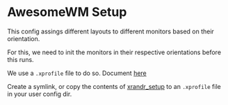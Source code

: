 # AwesomeWM Setup

This config assings different layouts to different monitors based on their orientation.

For this, we need to init the monitors in their respective orientations before this runs.

We use a `.xprofile` file to do so. Document [here](https://wiki.archlinux.org/title/xprofile)

Create a symlink, or copy the contents of [xrandr_setup](./xrandr_setup) to an `.xprofile` file in your user config dir.